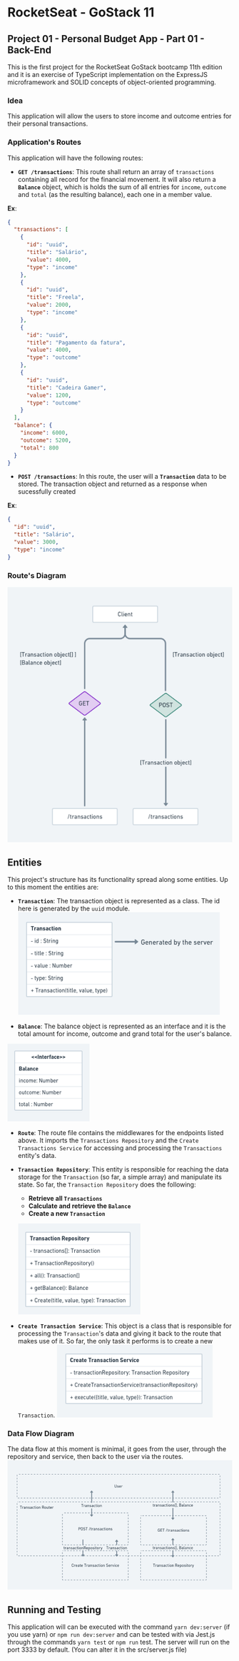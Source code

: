 # RocketSeat - GoStack 11
## Project 01 - Personal Budget App - Part 01 - Back-End

This is the first project for the RocketSeat GoStack bootcamp 11th edition and it is an exercise of TypeScript implementation on the ExpressJS microframework and SOLID concepts of object-oriented programming.

### Idea

This application will allow the users to store income and outcome entries for their personal transactions.

### Application's Routes

This application will have the following routes:

- **`GET /transactions`**: This route shall return an array of `transactions` containing all record for the financial movement. It will also return a **`Balance`** object, which is holds the sum of all entries for `income`, `outcome` and `total` (as the resulting balance), each one in a member value.

**Ex**:

```json
{
  "transactions": [
    {
      "id": "uuid",
      "title": "Salário",
      "value": 4000,
      "type": "income"
    },
    {
      "id": "uuid",
      "title": "Freela",
      "value": 2000,
      "type": "income"
    },
    {
      "id": "uuid",
      "title": "Pagamento da fatura",
      "value": 4000,
      "type": "outcome"
    },
    {
      "id": "uuid",
      "title": "Cadeira Gamer",
      "value": 1200,
      "type": "outcome"
    }
  ],
  "balance": {
    "income": 6000,
    "outcome": 5200,
    "total": 800
  }
}
```

- **`POST /transactions`**: In this route, the user will a **`Transaction`** data to be stored. The transaction object and returned as a response when sucessfully created

**Ex**:
```json
{
  "id": "uuid",
  "title": "Salário",
  "value": 3000,
  "type": "income"
}
```

### Route's Diagram

![github-small](./images/routes_chart.png)

## Entities

This project's structure has its functionality spread along some entities. Up to this moment the entities are:

- **`Transaction`**: The transaction object is represented as a class. The id here is generated by the `uuid` module.
![github-small](./images/transaction_uml.png)

- **`Balance`**: The balance object is represented as an interface and it is the total amount for income, outcome and grand total for the user's balance.

![github-small](./images/balance_uml.png)

- **`Route`**: The route file contains the middlewares for the endpoints listed above. It imports the `Transactions Repository` and the `Create Transactions Service` for accessing and processing the `Transactions` entity's data.

- **`Transaction Repository`**: This entity is responsible for reaching the data storage for the `Transaction` (so far, a simple array) and manipulate its state.
  So far, the `Transaction Repository` does the following:
  - **Retrieve all `Transactions`**
  - **Calculate and retrieve the `Balance`**
  - **Create a new `Transaction`**

  ![github-small](./images/transactionRepository_uml.png)

- **`Create Transaction Service`**: This object is a class that is responsible for processing the `Transaction`'s data and giving it back to the route that makes use of it.
  So far, the only task it performs is to create a new `Transaction`.
![github-small](./images/create_transaction_service_uml.png)


### Data Flow Diagram

The data flow at this moment is minimal, it goes from the user, through the repository and service, then back to the user via the routes.
![github-small](./images/dfd.png)

## Running and Testing

This application will can be executed with the command `yarn dev:server` (if you use yarn) or `npm run dev:server` and can be tested with via Jest.js through the commands `yarn test` or `npm run` test. The server will run on the port 3333 by default. (You can alter it in the src/server.js file)
